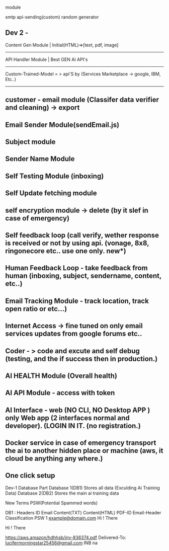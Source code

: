 module 


smtp
api-sending(custom)
random generator


Dev 2 - 
----------
Content Gen Module
|
Initial(HTML)=>[text, pdf, image]

--------------------------------

API Handler Module 
|
Best GEN  AI API's

----------------------------------

Custom-Trained-Model = > api'S by (Services Marketplace -> google, IBM, Etc..)

-------------------------------------------------------------------------------------------------

customer - email module (Classifer data verifier and cleaning) -> export
-------------------------------------------------------------------------------------
Email Sender Module(sendEmail.js)
-------------------------
Subject module
------
Sender Name Module
-----------------------------------
Self Testing Module (inboxing)
------------------------
Self Update fetching module
--------------------------------------
self encryption module -> delete (by it slef  in case of emergency)
---------------------------------------------------------------------------
Self feedback loop (call verify, wether response is received or not by using api. (vonage, 8x8, ringonecore etc.. use one only. new*)
----------------------------
Human Feedback Loop - take feedback from human (inboxing, subject, sendername, content, etc..) 
--------------------------------------------------------------------------------------------------
Email Tracking Module - track location, track open ratio or etc...)
--------------------------------
Internet Access -> fine tuned on only email services updates from google forums etc..
-----------------------------------------------------------------------------------------------------------------
Coder - > code and excute and self debug (testing, and the if success then in production.)
---------------------------------------------
AI HEALTH Module (Overall health)
------------------------------------
AI API Module - access with token
---------------------------------------
AI Interface - web (NO CLI, NO Desktop APP ) only Web app (2 interfaces normal and developer). (LOGIN IN IT. (no registration.)
---------------------------------------
Docker service in case of emergency transport the ai to another hidden place or machine (aws, it cloud be anything any where.)
--------------
One click setup
----------------------------------

Dev-1
Database Part
Database 1(DB1) Stores all data (Exculding Ai Training Data)
Database 2(DB2) Stores the main ai training data

New Terms 
PSW(Potential Spammed words)

DB1 : Headers 
ID	Email	            Content(TXT)	Content(HTML)	    PDF-ID	                                    Email-Header	                                Classification  PSW
1	example@domain.com	Hi ! There	    <p>Hi ! There</p>	https://aws.amazon/hdhhsb/inv-836374.pdf	Delivered-To: lucifermorningstar25456@gmail.com	INB             na





 